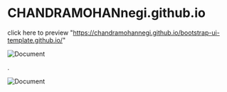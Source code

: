 # CHANDRAMOHANnegi.github.io


click here to preview "https://chandramohannegi.github.io/bootstrap-ui-template.github.io/"


![Document](https://github.com/CHANDRAMOHANnegi/bootstrap-ui-template/blob/master/images/Screenshot%20(54).png)


.


![Document](https://github.com/CHANDRAMOHANnegi/bootstrap-ui-template/blob/master/images/Screenshot%20(56).png)
